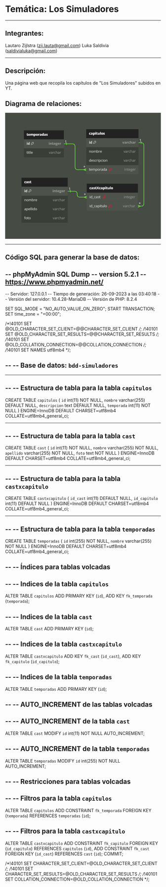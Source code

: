 # Temática: Los Simuladores
***
## Integrantes:
Lautaro Zijlstra (zij.lauta@gmail.com)
Luka Saldivia (saldivialuka@gmail.com)
***
## Descripción:
Una página web que recopila los capítulos de "Los Simuladores" subidos en YT.

## Diagrama de relaciones:
![Imagen de las relaciones](relaciones.jpg)
***

## Código SQL para generar la base de datos:
-- phpMyAdmin SQL Dump
-- version 5.2.1
-- https://www.phpmyadmin.net/
--
-- Servidor: 127.0.0.1
-- Tiempo de generación: 26-09-2023 a las 03:40:18
-- Versión del servidor: 10.4.28-MariaDB
-- Versión de PHP: 8.2.4

SET SQL_MODE = "NO_AUTO_VALUE_ON_ZERO";
START TRANSACTION;
SET time_zone = "+00:00";


/*!40101 SET @OLD_CHARACTER_SET_CLIENT=@@CHARACTER_SET_CLIENT */;
/*!40101 SET @OLD_CHARACTER_SET_RESULTS=@@CHARACTER_SET_RESULTS */;
/*!40101 SET @OLD_COLLATION_CONNECTION=@@COLLATION_CONNECTION */;
/*!40101 SET NAMES utf8mb4 */;

--
-- Base de datos: `bdd-simuladores`
--

-- --------------------------------------------------------

--
-- Estructura de tabla para la tabla `capitulos`
--

CREATE TABLE `capitulos` (
  `id` int(11) NOT NULL,
  `nombre` varchar(255) DEFAULT NULL,
  `descripcion` text DEFAULT NULL,
  `temporada` int(11) NOT NULL
) ENGINE=InnoDB DEFAULT CHARSET=utf8mb4 COLLATE=utf8mb4_general_ci;

-- --------------------------------------------------------

--
-- Estructura de tabla para la tabla `cast`
--

CREATE TABLE `cast` (
  `id` int(11) NOT NULL,
  `nombre` varchar(255) NOT NULL,
  `apellido` varchar(255) NOT NULL,
  `foto` text NOT NULL
) ENGINE=InnoDB DEFAULT CHARSET=utf8mb4 COLLATE=utf8mb4_general_ci;

-- --------------------------------------------------------

--
-- Estructura de tabla para la tabla `castxcapitulo`
--

CREATE TABLE `castxcapitulo` (
  `id_cast` int(11) DEFAULT NULL,
  `id_capitulo` int(11) DEFAULT NULL
) ENGINE=InnoDB DEFAULT CHARSET=utf8mb4 COLLATE=utf8mb4_general_ci;

-- --------------------------------------------------------

--
-- Estructura de tabla para la tabla `temporadas`
--

CREATE TABLE `temporadas` (
  `id` int(255) NOT NULL,
  `nombre` varchar(255) NOT NULL
) ENGINE=InnoDB DEFAULT CHARSET=utf8mb4 COLLATE=utf8mb4_general_ci;

--
-- Índices para tablas volcadas
--

--
-- Indices de la tabla `capitulos`
--
ALTER TABLE `capitulos`
  ADD PRIMARY KEY (`id`),
  ADD KEY `fk_temporada` (`temporada`);

--
-- Indices de la tabla `cast`
--
ALTER TABLE `cast`
  ADD PRIMARY KEY (`id`);

--
-- Indices de la tabla `castxcapitulo`
--
ALTER TABLE `castxcapitulo`
  ADD KEY `fk_cast` (`id_cast`),
  ADD KEY `fk_capitulo` (`id_capitulo`);

--
-- Indices de la tabla `temporadas`
--
ALTER TABLE `temporadas`
  ADD PRIMARY KEY (`id`);

--
-- AUTO_INCREMENT de las tablas volcadas
--

--
-- AUTO_INCREMENT de la tabla `cast`
--
ALTER TABLE `cast`
  MODIFY `id` int(11) NOT NULL AUTO_INCREMENT;

--
-- AUTO_INCREMENT de la tabla `temporadas`
--
ALTER TABLE `temporadas`
  MODIFY `id` int(255) NOT NULL AUTO_INCREMENT;

--
-- Restricciones para tablas volcadas
--

--
-- Filtros para la tabla `capitulos`
--
ALTER TABLE `capitulos`
  ADD CONSTRAINT `fk_temporada` FOREIGN KEY (`temporada`) REFERENCES `temporadas` (`id`);

--
-- Filtros para la tabla `castxcapitulo`
--
ALTER TABLE `castxcapitulo`
  ADD CONSTRAINT `fk_capitulo` FOREIGN KEY (`id_capitulo`) REFERENCES `capitulos` (`id`),
  ADD CONSTRAINT `fk_cast` FOREIGN KEY (`id_cast`) REFERENCES `cast` (`id`);
COMMIT;

/*!40101 SET CHARACTER_SET_CLIENT=@OLD_CHARACTER_SET_CLIENT */;
/*!40101 SET CHARACTER_SET_RESULTS=@OLD_CHARACTER_SET_RESULTS */;
/*!40101 SET COLLATION_CONNECTION=@OLD_COLLATION_CONNECTION */;

